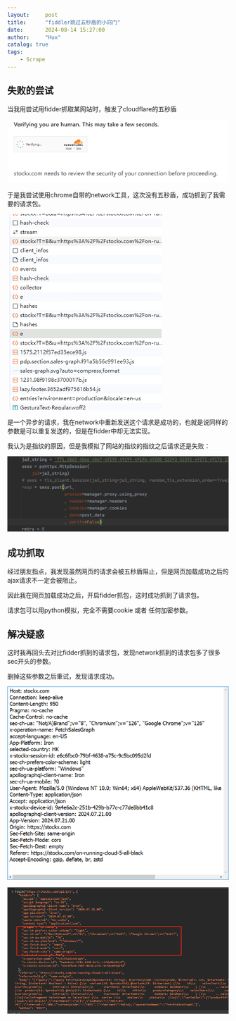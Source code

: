 ```yaml
---
layout:     post
title:      "fiddler跳过五秒盾的小窍门"
date:       2024-08-14 15:27:00
author:     "Hux"
catalog: true
tags:
    - Scrape
---
```




## 失败的尝试

当我用尝试用fidder抓取某网站时，触发了cloudflare的五秒盾

![image-20240729153938830](/img/in-post/image-20240729153938830.png)



于是我尝试使用chrome自带的network工具，这次没有五秒盾，成功抓到了我需要的请求包。

![image-20240729154841326](/img/in-post/image-20240729154841326.png)

是一个异步的请求，我在network中重新发送这个请求是成功的，也就是说同样的参数是可以重复发送的，但是在fidder中却无法实现。

我认为是指纹的原因，但是我模拟了网站的指纹的指纹之后请求还是失败：

![image-20240729160801575](/img/in-post/image-20240729160801575.png)



## 成功抓取

经过朋友指点，我发现虽然网页的请求会被五秒盾阻止，但是网页加载成功之后的ajax请求不一定会被阻止。

因此我在网页加载成功之后，开启fidder抓包，这时成功抓到了请求包。

请求包可以用python模拟，完全不需要cookie 或者 任何加密参数。





## 解决疑惑

这时我再回头去对比fidder抓到的请求包，发现network抓到的请求包多了很多sec开头的参数。

删掉这些参数之后重试，发现请求成功。

![image-20240729174746000](/img/in-post/image-20240729174746000.png)

![image-20240729174807293](/img/in-post/image-20240729174807293.png)